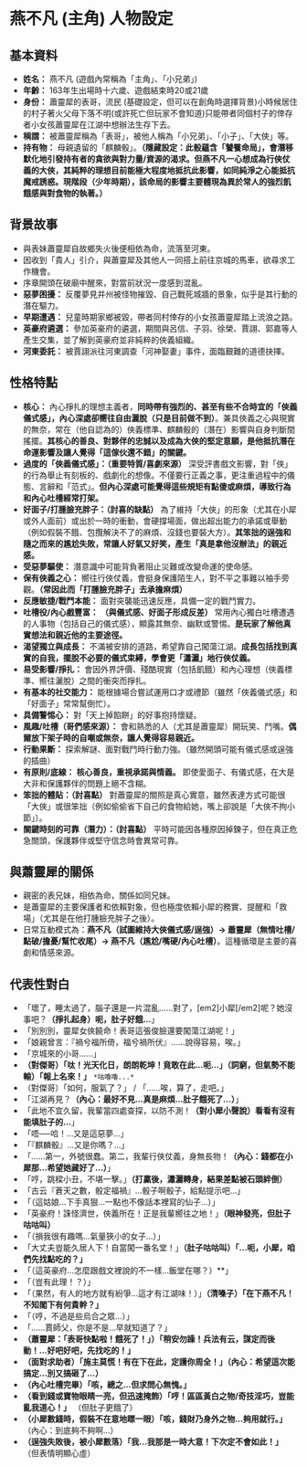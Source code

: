 # 燕不凡 (主角) 人物設定

## 基本資料
- **姓名：** 燕不凡 (遊戲內常稱為「主角」、「小兄弟」)
- **年齡：** 163年生出場時十六歲、遊戲結束時20或21歲 
- **身份：** 蕭靈犀的表哥，流民 (基礎設定，但可以在創角時選擇背景)小時候居住的村子著火父母下落不明(或許死亡但玩家不會知道)只能帶者同個村子的倖存者小女孩蕭靈犀在江湖中想辦法生存下去。
- **稱謂：** 被蕭靈犀稱為「表哥」，被他人稱為「小兄弟」、「小子」、「大俠」等。
- **持有物：** 母親遺留的「麒麟骰」。**（隱藏設定：此骰蘊含「饕餮命局」，會潛移默化地引發持有者的貪欲與對力量/資源的渴求。但燕不凡一心想成為行俠仗義的大俠，其純粹的理想目前能極大程度地抵抗此影響，如同純淨之心能抵抗魔戒誘惑。現階段（少年時期），該命局的影響主要體現為異於常人的強烈飢餓感與對食物的執著。）**

## 背景故事
- 與表妹蕭靈犀自故鄉失火後便相依為命，流落至河東。
- 因收到「貴人」引介，與蕭靈犀及其他人一同搭上前往京城的馬車，欲尋求工作機會。
- 序章開頭在破廟中醒來，對當前狀況一度感到混亂。
- **惡夢困擾：** 反覆夢見并州被怪物摧毀、自己戰死城牆的景象，似乎是其行動的潛在驅力。
- **早期遭遇：** 兒童時期家鄉被毀，帶者同村倖存的小女孩蕭靈犀踏上流浪之路。
- **英豪府遴選：** 參加英豪府的遴選，期間與呂信、子羽、徐榮、賈詡、郭嘉等人產生交集，並了解到英豪府並非純粹的俠義組織。
- **河東委託：** 被賈詡派往河東調查「河神娶妻」事件，面臨艱難的道德抉擇。
## 性格特點
- **核心：** 內心掙扎的理想主義者，**同時帶有強烈的、甚至有些不合時宜的「俠義儀式感」，內心深處卻嚮往自由灑脫（只是目前做不到）**。兼具俠義之心與現實的無奈，常在（他自認為的）俠義標準、麒麟骰的（潛在）影響與自身判斷間搖擺。**其核心的善良、對夥伴的忠誠以及成為大俠的堅定意願，是他抵抗潛在命運影響及讓人覺得「這傢伙還不錯」的關鍵。**
- **過度的「俠義儀式感」：（重要特質/喜劇來源）** 深受評書戲文影響，對「俠」的行為舉止有刻板的、戲劇化的想像。不僅要行正義之事，更注重過程中的儀態、言辭和「范式」。**但內心深處可能覺得這些規矩有點傻或麻煩，導致行為和內心吐槽經常打架。**
- **好面子/打腫臉充胖子：（討喜的缺點）** 為了維持「大俠」的形象（尤其在小犀或外人面前）或出於一時的衝動，會硬撐場面，做出超出能力的承諾或舉動（例如假裝不餓、包攬解決不了的麻煩、沒錢也要裝大方）。**其笨拙的逞強和隨之而來的尷尬失敗，常讓人好氣又好笑，產生「真是拿他沒辦法」的親近感。**
- **受惡夢驅使：** 潛意識中可能背負著阻止災難或改變命運的使命感。
- **保有俠義之心：** 嚮往行俠仗義，會挺身保護陌生人，對不平之事難以袖手旁觀。**（常因此而「打腫臉充胖子」去承擔麻煩）**
- **反應敏捷/戰鬥本能：** 面對突襲能迅速反應，具備一定的戰鬥實力。
- **吐槽役/內心戲豐富：** **（與儀式感、好面子形成反差）** 常用內心獨白吐槽遭遇的人事物（包括自己的儀式感），顯露其無奈、幽默或警惕。**是玩家了解他真實想法和親近他的主要途徑。**
- **渴望獨立與成長：** 不滿被安排的道路，希望靠自己闖蕩江湖。**成長包括找到真實的自我，擺脫不必要的儀式束縛，學會更「瀟灑」地行俠仗義。**
- **易受影響/掙扎：** 會因外界評價、殘酷現實（包括飢餓）和內心理想（俠義標準、嚮往灑脫）之間的衝突而掙扎。
- **有基本的社交能力：** 能根據場合嘗試運用口才或禮節（雖然「俠義儀式感」和「好面子」常常幫倒忙）。
- **具備警惕心：** 對「天上掉餡餅」的好事抱持懷疑。
- **風趣/吐槽（哥們感來源）：** 會和熟悉的人（尤其是蕭靈犀）開玩笑、鬥嘴。**偶爾放下架子時的自嘲或無奈，讓人覺得容易親近。**
- **行動果斷：** 探索解謎、面對戰鬥時行動力強。（雖然開頭可能有儀式感或逞強的插曲）
- **有原則/底線：** **核心善良，重視承諾與情義。** 即使愛面子、有儀式感，在大是大非和保護夥伴的問題上絕不含糊。
- **笨拙的體貼：（討喜點）** 對蕭靈犀的關照是真心實意，雖然表達方式可能很「大俠」或很笨拙（例如偷偷省下自己的食物給她，嘴上卻說是「大俠不拘小節」）。
- **關鍵時刻的可靠（潛力）：（討喜點）** 平時可能因各種原因掉鍊子，但在真正危急關頭，保護夥伴或堅守信念時會異常可靠。

## 與蕭靈犀的關係
- 親密的表兄妹，相依為命，關係如同兄妹。
- 是蕭靈犀的主要保護者和依賴對象，但也極度依賴小犀的務實、提醒和「救場」（尤其是在他打腫臉充胖子之後）。
- 日常互動模式為：**燕不凡（試圖維持大俠儀式感/逞強）-> 蕭靈犀（無情吐槽/點破/擔憂/幫忙收尾）-> 燕不凡（尷尬/嘴硬/內心吐槽）**。這種循環是主要的喜劇和情感來源。

## 代表性對白
- 「壞了，睡太過了，腦子還是一片混亂……對了，[em2]小犀[/em2]呢？她沒事吧？**（掙扎起身）呃，肚子好餓…**」
- 「別別別，靈犀女俠饒命！表哥這張俊臉還要闖蕩江湖呢！」
- 「娘親曾言：『禍兮福所倚，福兮禍所伏』……說得容易，唉。」
- 「京城來的小哥……」
- **（對傑哥）「呔！光天化日，朗朗乾坤！竟敢在此…呃…」（詞窮，但氣勢不能輸）「報上名來！」** `*咕嚕嚕...*`
- （對傑哥）「如何，服氣了？」 / 「……唉，算了，走吧。」
- 「江湖再見？**（內心：最好不見…真是麻煩…肚子餓死了…）**」
- 「此地不宜久留，我輩當四處查探，以防不測！**（對小犀小聲說）看看有沒有能填肚子的…**」
- 「唔──哈！…又是這惡夢…」
- 「『麒麟骰』…又是你嗎？…」
- 「……第一，外號很蠢。第二，我輩行俠仗義，身無長物！**（內心：錢都在小犀那…希望她藏好了…）**」
- 「哼，跳樑小丑，不堪一擊。」**（打贏後，瀟灑轉身，結果差點被石頭絆倒）**
- 「古云『蒼天之數，骰定福禍』…骰子啊骰子，給點提示吧…」
- 「（這姑娘…下手真狠…一點也不像話本裡寫的仙子…）」
- 「英豪府！誅怪濟世，俠義所在！正是我輩嚮往之地！」**（眼神發亮，但肚子咕咕叫）**
- 「（損我很有趣嗎…氣量狹小的女子…）」
- 「大丈夫豈能久居人下！自當闖一番名堂！」**（肚子咕咕叫）「…呃，小犀，咱們先找點吃的？」**
- 「（這英豪府…怎麼跟戲文裡說的不一樣…飯堂在哪？）**」
- 「（豈有此理！？）」
- 「（果然，有人的地方就有紛爭…這才有江湖味！）」**（清嗓子）「在下燕不凡！不知閣下有何貴幹？」**
- 「（哼，不過是些烏合之眾…）」
- 「……賈師父，你是不是…早就知道了？」
- **（蕭靈犀：「表哥快點啦！餓死了！」）「稍安勿躁！兵法有云，謀定而後動！…好吧好吧，先找吃的！」**
- **（面對求助者）「施主莫慌！有在下在此，定護你周全！」（內心：希望這次能搞定…別又搞砸了…）**
- **（內心吐槽完畢）「咳，總之…但求問心無愧。」**
- **（看到錢或寶物眼睛一亮，但迅速掩飾）「哼！區區黃白之物/奇技淫巧，豈能亂我道心！」** （但肚子更餓了）
- **（小犀數錢時，假裝不在意地瞟一眼）「咳，錢財乃身外之物…夠用就行。」** （內心：到底夠不夠啊…）
- **（逞強失敗後，被小犀數落）「我…我那是一時大意！下次定不會如此！」** （但表情明顯心虛） 